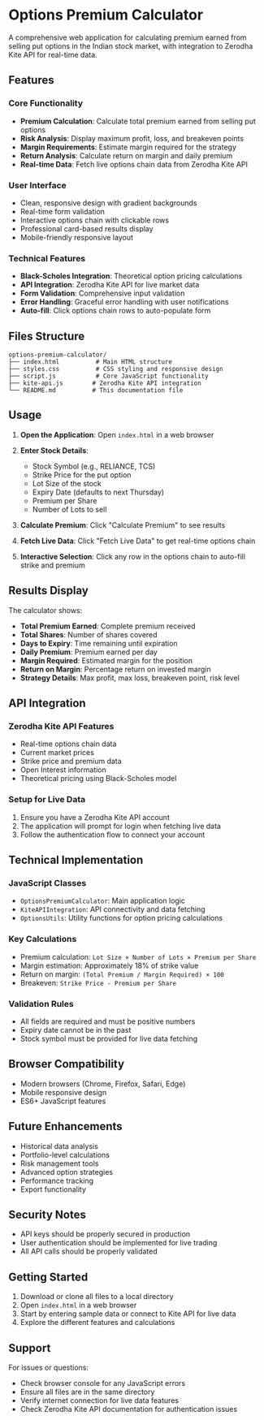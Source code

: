 # Options Premium Calculator

A comprehensive web application for calculating premium earned from selling put options in the Indian stock market, with integration to Zerodha Kite API for real-time data.

## Features

### Core Functionality
- **Premium Calculation**: Calculate total premium earned from selling put options
- **Risk Analysis**: Display maximum profit, loss, and breakeven points
- **Margin Requirements**: Estimate margin required for the strategy
- **Return Analysis**: Calculate return on margin and daily premium
- **Real-time Data**: Fetch live options chain data from Zerodha Kite API

### User Interface
- Clean, responsive design with gradient backgrounds
- Real-time form validation
- Interactive options chain with clickable rows
- Professional card-based results display
- Mobile-friendly responsive layout

### Technical Features
- **Black-Scholes Integration**: Theoretical option pricing calculations
- **API Integration**: Zerodha Kite API for live market data
- **Form Validation**: Comprehensive input validation
- **Error Handling**: Graceful error handling with user notifications
- **Auto-fill**: Click options chain rows to auto-populate form

## Files Structure

```
options-premium-calculator/
├── index.html          # Main HTML structure
├── styles.css          # CSS styling and responsive design
├── script.js           # Core JavaScript functionality
├── kite-api.js        # Zerodha Kite API integration
└── README.md          # This documentation file
```

## Usage

1. **Open the Application**: Open `index.html` in a web browser
2. **Enter Stock Details**:
   - Stock Symbol (e.g., RELIANCE, TCS)
   - Strike Price for the put option
   - Lot Size of the stock
   - Expiry Date (defaults to next Thursday)
   - Premium per Share
   - Number of Lots to sell

3. **Calculate Premium**: Click "Calculate Premium" to see results
4. **Fetch Live Data**: Click "Fetch Live Data" to get real-time options chain
5. **Interactive Selection**: Click any row in the options chain to auto-fill strike and premium

## Results Display

The calculator shows:
- **Total Premium Earned**: Complete premium received
- **Total Shares**: Number of shares covered
- **Days to Expiry**: Time remaining until expiration
- **Daily Premium**: Premium earned per day
- **Margin Required**: Estimated margin for the position
- **Return on Margin**: Percentage return on invested margin
- **Strategy Details**: Max profit, max loss, breakeven point, risk level

## API Integration

### Zerodha Kite API Features
- Real-time options chain data
- Current market prices
- Strike price and premium data
- Open Interest information
- Theoretical pricing using Black-Scholes model

### Setup for Live Data
1. Ensure you have a Zerodha Kite API account
2. The application will prompt for login when fetching live data
3. Follow the authentication flow to connect your account

## Technical Implementation

### JavaScript Classes
- `OptionsPremiumCalculator`: Main application logic
- `KiteAPIIntegration`: API connectivity and data fetching
- `OptionsUtils`: Utility functions for option pricing calculations

### Key Calculations
- Premium calculation: `Lot Size × Number of Lots × Premium per Share`
- Margin estimation: Approximately 18% of strike value
- Return on margin: `(Total Premium / Margin Required) × 100`
- Breakeven: `Strike Price - Premium per Share`

### Validation Rules
- All fields are required and must be positive numbers
- Expiry date cannot be in the past
- Stock symbol must be provided for live data fetching

## Browser Compatibility
- Modern browsers (Chrome, Firefox, Safari, Edge)
- Mobile responsive design
- ES6+ JavaScript features

## Future Enhancements
- Historical data analysis
- Portfolio-level calculations
- Risk management tools
- Advanced option strategies
- Performance tracking
- Export functionality

## Security Notes
- API keys should be properly secured in production
- User authentication should be implemented for live trading
- All API calls should be properly validated

## Getting Started

1. Download or clone all files to a local directory
2. Open `index.html` in a web browser
3. Start by entering sample data or connect to Kite API for live data
4. Explore the different features and calculations

## Support

For issues or questions:
- Check browser console for any JavaScript errors
- Ensure all files are in the same directory
- Verify internet connection for live data features
- Check Zerodha Kite API documentation for authentication issues